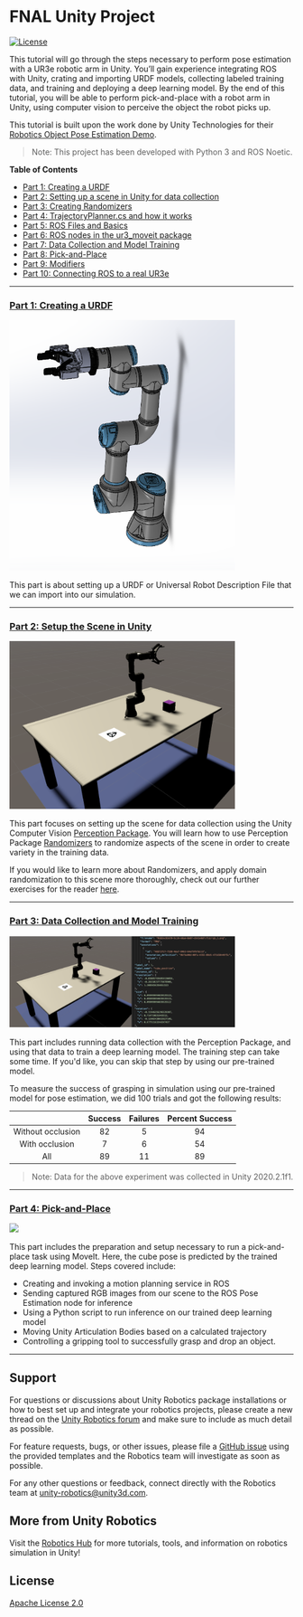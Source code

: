 # FNAL Unity Project

[![License](https://img.shields.io/badge/License-Apache%202.0-blue.svg)](https://opensource.org/licenses/Apache-2.0)

This tutorial will go through the steps necessary to perform pose estimation with a UR3e robotic arm in Unity. You’ll gain experience integrating ROS with Unity, crating and importing URDF models, collecting labeled training data, and training and deploying a deep learning model. By the end of this tutorial, you will be able to perform pick-and-place with a robot arm in Unity, using computer vision to perceive the object the robot picks up.

This tutorial is built upon the work done by Unity Technologies for their [Robotics Object Pose Estimation Demo](https://github.com/Unity-Technologies/Robotics-Object-Pose-Estimation).

> Note: This project has been developed with Python 3 and ROS Noetic.

**Table of Contents**

- [Part 1: Creating a URDF](#link-part-1)
- [Part 2: Setting up a scene in Unity for data collection](#link-part-2)
- [Part 3: Creating Randomizers](#link-part-3)
- [Part 4: TrajectoryPlanner.cs and how it works](#link-part-4)
- [Part 5: ROS Files and Basics](#link-part-5)
- [Part 6: ROS nodes in the ur3_moveit package](#link-part-6)
- [Part 7: Data Collection and Model Training](#link-part-7)
- [Part 8: Pick-and-Place](#link-part-8)
- [Part 9: Modifiers](#link-part-9)
- [Part 10: Connecting ROS to a real UR3e](#link-part-10)

---

### <a name="link-part-1">[Part 1: Creating a URDF](Documentation/1_creating_a_urdf.md)</a>

<img src="Documentation/urdf_img.png" width=400 />

This part is about setting up a URDF or Universal Robot Description File that we can import into our simulation.

---

### <a name="link-part-2">[Part 2: Setup the Scene in Unity](Documentation/2_set_up_the_scene.md)</a>

<img src="Documentation/Images/0_scene.png" width=400/>

This part focuses on setting up the scene for data collection using the Unity Computer Vision [Perception Package](https://github.com/Unity-Technologies/com.unity.perception). You will learn how to use Perception Package [Randomizers](https://github.com/Unity-Technologies/com.unity.perception/blob/master/com.unity.perception/Documentation~/Randomization/Index.md) to randomize aspects of the scene in order to create variety in the training data.

If you would like to learn more about Randomizers, and apply domain randomization to this scene more thoroughly, check out our further exercises for the reader [here](Documentation/5_more_randomizers.md).

---

### <a name="link-part-3">[Part 3: Data Collection and Model Training](Documentation/3_data_collection_model_training.md)</a>

<img src="Documentation/Images/0_json_environment.png" width=400/>


This part includes running data collection with the Perception Package, and using that data to train a deep learning model. The training step can take some time. If you'd like, you can skip that step by using our pre-trained model.

To measure the success of grasping in simulation using our pre-trained model for pose estimation, we did 100 trials and got the following results:

|                  | Success | Failures | Percent Success |
|:----------------:|:-------:|:--------:|:---------------:|
|Without occlusion |    82   |     5    |      94         |
|With occlusion    |    7    |     6    |      54         |
|All               |    89   |     11   |      89         |

> Note: Data for the above experiment was collected in Unity 2020.2.1f1.

---

### <a name="link-part-4">[Part 4: Pick-and-Place](Documentation/4_pick_and_place.md)</a>

<img src="Documentation/Gifs/0_demo.gif" width=400/>


This part includes the preparation and setup necessary to run a pick-and-place task using MoveIt. Here, the cube pose is predicted by the trained deep learning model. Steps covered include:
* Creating and invoking a motion planning service in ROS
* Sending captured RGB images from our scene to the ROS Pose Estimation node for inference
* Using a Python script to run inference on our trained deep learning model
* Moving Unity Articulation Bodies based on a calculated trajectory
* Controlling a gripping tool to successfully grasp and drop an object.

---

## Support
For questions or discussions about Unity Robotics package installations or how to best set up and integrate your robotics projects, please create a new thread on the [Unity Robotics forum](https://forum.unity.com/forums/robotics.623/) and make sure to include as much detail as possible.

For feature requests, bugs, or other issues, please file a [GitHub issue](https://github.com/Unity-Technologies/Robotics-Object-Pose-Estimation/issues) using the provided templates and the Robotics team will investigate as soon as possible.

For any other questions or feedback, connect directly with the
Robotics team at [unity-robotics@unity3d.com](mailto:unity-robotics@unity3d.com).

## More from Unity Robotics
Visit the [Robotics Hub](https://github.com/Unity-Technologies/Unity-Robotics-Hub) for more tutorials, tools, and information on robotics simulation in Unity!

## License
[Apache License 2.0](LICENSE)
